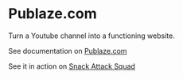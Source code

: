 # Publaze.com

Turn a Youtube channel into a functioning website.

See documentation on [Publaze.com](https://publaze.com)

See it in action on [Snack Attack Squad](https://www.snackattacksquad.com/)
